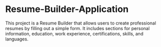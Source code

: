 # Resume-Builder-Application
This project is a Resume Builder that allows users to create professional resumes by filling out a simple form. It includes sections for personal information, education, work experience, certifications, skills, and languages. 
